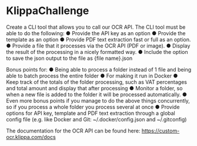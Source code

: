 # KlippaChallenge
Create a CLI tool that allows you to call our OCR API.
The CLI tool must be able to do the following:
● Provide the API key as an option
● Provide the template as an option
● Provide PDF text extraction fast or full as an option.
● Provide a file that it processes via the OCR API (PDF or image).
● Display the result of the processing in a nicely formatted way.
● Include the option to save the json output to the file as {file name}.json

Bonus points for:
● Being able to process a folder instead of 1 file and being able to batch process the entire
folder
● For making it run in Docker
● Keep track of the totals of the folder processing, such as VAT percentages and total
amount and display that after processing
● Monitor a folder, so when a new file is added to the folder it will be processed
automatically.
● Even more bonus points if you manage to do the above things concurrently, so if you
process a whole folder you process several at once
● Provide options for API key, template and PDF text extraction through a global config file
(e.g. like Docker and Git: ~/.docker/config.json and ~/.gitconfig)

The documentation for the OCR API can be found here: https://custom-ocr.klippa.com/docs
